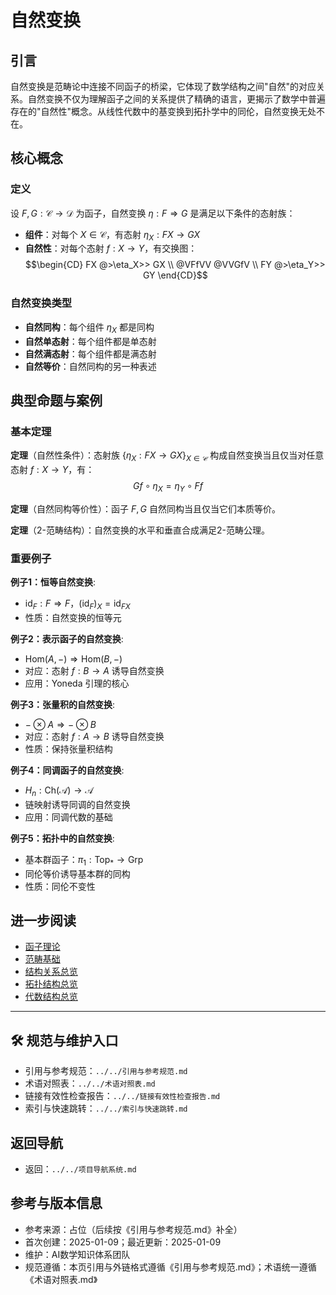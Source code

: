 # 自然变换

## 引言

自然变换是范畴论中连接不同函子的桥梁，它体现了数学结构之间"自然"的对应关系。自然变换不仅为理解函子之间的关系提供了精确的语言，更揭示了数学中普遍存在的"自然性"概念。从线性代数中的基变换到拓扑学中的同伦，自然变换无处不在。

## 核心概念

### 定义

设 $F, G: \mathcal{C} \to \mathcal{D}$ 为函子，自然变换 $\eta: F \Rightarrow G$ 是满足以下条件的态射族：

- **组件**：对每个 $X \in \mathcal{C}$，有态射 $\eta_X: FX \to GX$
- **自然性**：对每个态射 $f: X \to Y$，有交换图：
  $$\begin{CD}
  FX @>\eta_X>> GX \\
  @VFfVV @VVGfV \\
  FY @>\eta_Y>> GY
  \end{CD}$$

### 自然变换类型

- **自然同构**：每个组件 $\eta_X$ 都是同构
- **自然单态射**：每个组件都是单态射
- **自然满态射**：每个组件都是满态射
- **自然等价**：自然同构的另一种表述

## 典型命题与案例

### 基本定理

**定理**（自然性条件）：态射族 $\{\eta_X: FX \to GX\}_{X \in \mathcal{C}}$ 构成自然变换当且仅当对任意态射 $f: X \to Y$，有：
$$Gf \circ \eta_X = \eta_Y \circ Ff$$

**定理**（自然同构等价性）：函子 $F, G$ 自然同构当且仅当它们本质等价。

**定理**（2-范畴结构）：自然变换的水平和垂直合成满足2-范畴公理。

### 重要例子

**例子1：恒等自然变换**:

- $\text{id}_F: F \Rightarrow F$，$(\text{id}_F)_X = \text{id}_{FX}$
- 性质：自然变换的恒等元

**例子2：表示函子的自然变换**:

- $\text{Hom}(A,-) \Rightarrow \text{Hom}(B,-)$
- 对应：态射 $f: B \to A$ 诱导自然变换
- 应用：Yoneda 引理的核心

**例子3：张量积的自然变换**:

- $-\otimes A \Rightarrow -\otimes B$
- 对应：态射 $f: A \to B$ 诱导自然变换
- 性质：保持张量积结构

**例子4：同调函子的自然变换**:

- $H_n: \text{Ch}(\mathcal{A}) \to \mathcal{A}$
- 链映射诱导同调的自然变换
- 应用：同调代数的基础

**例子5：拓扑中的自然变换**:

- 基本群函子：$\pi_1: \text{Top}_* \to \text{Grp}$
- 同伦等价诱导基本群的同构
- 性质：同伦不变性

## 进一步阅读

- [函子理论](./函子理论.md)
- [范畴基础](./范畴基础.md)
- [结构关系总览](../结构关系总览.md)
- [拓扑结构总览](../../01-拓扑结构/拓扑结构总览.md)
- [代数结构总览](../../02-代数结构/代数结构总览.md)

---

## 🛠️ 规范与维护入口

- 引用与参考规范：`../../引用与参考规范.md`
- 术语对照表：`../../术语对照表.md`
- 链接有效性检查报告：`../../链接有效性检查报告.md`
- 索引与快速跳转：`../../索引与快速跳转.md`

## 返回导航

- 返回：`../../项目导航系统.md`

## 参考与版本信息

- 参考来源：占位（后续按《引用与参考规范.md》补全）
- 首次创建：2025-01-09；最近更新：2025-01-09
- 维护：AI数学知识体系团队
- 规范遵循：本页引用与外链格式遵循《引用与参考规范.md》；术语统一遵循《术语对照表.md》
